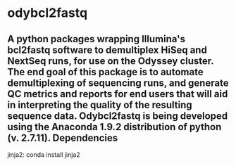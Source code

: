 # odybcl2fastq
A python packages wrapping Illumina's bcl2fastq software to demultiplex HiSeq and NextSeq runs, for use on the Odyssey cluster. The end goal of this package is to automate demultiplexing of sequencing runs, and generate QC metrics and reports for end users that will aid in interpreting the quality of the resulting sequence data. Odybcl2fastq is being developed using the Anaconda 1.9.2 distribution of python (v. 2.7.11).
Dependencies
-------------
jinja2: conda install jinja2
